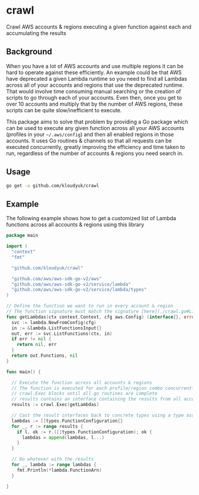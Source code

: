 # crawl

Crawl AWS accounts & regions executing a given function against each and accumulating the results

## Background

When you have a lot of AWS accounts and use multiple regions it can be hard to operate against these efficiently.
An example could be that AWS have deprecated a given Lambda runtime so you need to find all Lambdas across all of your accounts and regions that use the deprecated runtime.
That would involve time consuming manual searching or the creation of scripts to go through each of your accounts. 
Even then, once you get to over 10 accounts and multiply that by the number of AWS regions, these scripts can be quite slow/inefficient to execute.

This package aims to solve that problem by providing a Go package which can be used to execute any given function across all your AWS accounts (profiles in your `~/.aws/config`) and then all enabled regions in those accounts. It uses Go routines & channels so that all requests can be executed concurrently, greatly improving the efficiency and time taken to run, regardless of the number of accounts & regions you need search in.

## Usage

```sh
go get -u github.com/kloudyuk/crawl
```

## Example

The following example shows how to get a customized list of Lambda functions across all accounts & regions using this library

```go
package main

import (
  "context"
  "fmt"

  "github.com/kloudyuk/crawl"

  "github.com/aws/aws-sdk-go-v2/aws"
  "github.com/aws/aws-sdk-go-v2/service/lambda"
  "github.com/aws/aws-sdk-go-v2/service/lambda/types"
)

// Define the function we want to run in every account & region
// The function signature must match the signature [here](./crawl.go#L18)
func getLambdas(ctx context.Context, cfg aws.Config) (interface{}, error) {
  svc := lambda.NewFromConfig(cfg)
  in := &lambda.ListFunctionsInput{}
  out, err := svc.ListFunctions(ctx, in)
  if err != nil {
    return nil, err
  }
  return out.Functions, nil
}

func main() {

  // Execute the function across all accounts & regions
  // The function is executed for each profile/region combo concurrently using go routines
  // crawl.Exec blocks until all go routines are complete
  // results contains an interface containing the results from all accounts & regions
  results := crawl.Exec(getLambdas)

  // Cast the result interfaces back to concrete types using a type assertion
  lambdas := []types.FunctionConfiguration{}
  for _, r := range results {
    if l, ok := r.([]types.FunctionConfiguration); ok {
      lambdas = append(lambdas, l...)
    }
  }

  // Do whatever with the results
  for _, lambda := range lambdas {
    fmt.Println(*lambda.FunctionArn)
  }

}
```